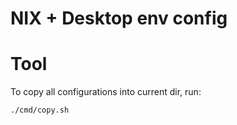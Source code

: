 
# NIX + Desktop env config


# Tool
To copy all configurations into current dir, run: 

```sh
./cmd/copy.sh
```

